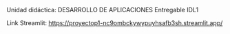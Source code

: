 Unidad didáctica: DESARROLLO DE APLICACIONES
Entregable IDL1

Link Streamlit: https://proyectop1-nc9ombckywypuyhsafb3sh.streamlit.app/
